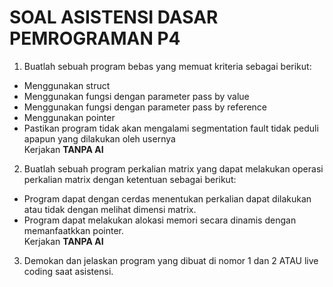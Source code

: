 # SOAL ASISTENSI DASAR PEMROGRAMAN P4
1. Buatlah sebuah program bebas yang memuat kriteria sebagai berikut:<br>
- Menggunakan struct
- Menggunakan fungsi dengan parameter pass by value
- Menggunakan fungsi dengan parameter pass by reference
- Menggunakan pointer
- Pastikan program tidak akan mengalami segmentation fault tidak peduli apapun yang dilakukan oleh usernya<br>
Kerjakan **TANPA AI**
2. Buatlah sebuah program perkalian matrix yang dapat melakukan operasi perkalian matrix dengan ketentuan sebagai berikut:<br>
- Program dapat dengan cerdas menentukan perkalian dapat dilakukan atau tidak dengan melihat dimensi matrix.<br>
- Program dapat melakukan alokasi memori secara dinamis dengan memanfaatkkan pointer.<br>
Kerjakan **TANPA AI**
3. Demokan dan jelaskan program yang dibuat di nomor 1 dan 2 ATAU live coding saat asistensi.
